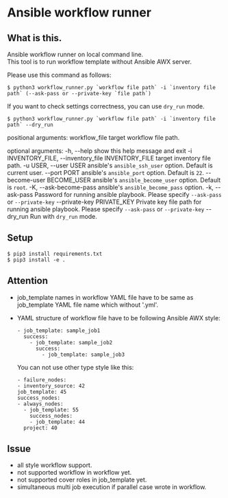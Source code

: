 # Ansible workflow runner

## What is this.
Ansible workflow runner on local command line.  
This tool is to run workflow template without Ansible AWX server.  

Please use this command as follows:
```
$ python3 workflow_runner.py `workflow file path` -i `inventory file path` (--ask-pass or --private-key `file path`)
```

If you want to check settings correctness, you can use `dry_run` mode.
```
$ python3 workflow_runner.py `workflow file path` -i `inventory file path` --dry_run
```

positional arguments:
  workflow_file         target workflow file path.

optional arguments:
  -h, --help            show this help message and exit
  -i INVENTORY_FILE, --inventory_file INVENTORY_FILE
                        target inventory file path.
  -u USER, --user USER  ansible's `ansible_ssh_user` option. Default is
                        current user.
  --port PORT           ansible's `ansible_port` option. Default is `22`.
  --become-user BECOME_USER
                        ansible's `ansible_become_user` option. Default is
                        `root`.
  -K, --ask-become-pass
                        ansible's `ansible_become_pass` option.
  -k, --ask-pass        Password for running ansible playbook. Please specify
                        `--ask-pass` or `--private-key`
  --private-key PRIVATE_KEY
                        Private key file path for running ansible playbook.
                        Please specify `--ask-pass` or `--private-key`
  --dry_run             Run with `dry_run` mode.


## Setup
```
$ pip3 install requirements.txt
$ pip3 install -e .
```

## Attention
- job_template names in workflow YAML file have to be same as job_template YAML file name which without '.yml'.
- YAML structure of workflow file have to be following Ansible AWX style:
  ```
  - job_template: sample_job1
    success:
      - job_template: sample_job2
        success:
          - job_template: sample_job3
  ```
  
  You can not use other type style like this:
  ```
  - failure_nodes:
  - inventory_source: 42
  job_template: 45
  success_nodes:
  - always_nodes:
    - job_template: 55
      success_nodes:
      - job_template: 44
    project: 40
  ```
  
## Issue
- all style workflow support.
- not supported workflow in workflow yet.
- not supported cover roles in job_template yet.
- simultaneous multi job execution if parallel case wrote in workflow.
